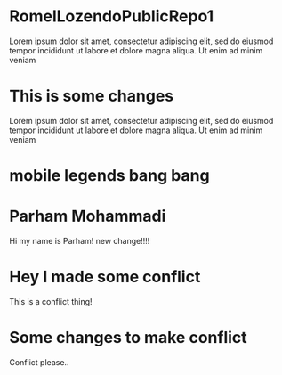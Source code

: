 # RomelLozendoPublicRepo1
Lorem ipsum dolor sit amet, consectetur adipiscing elit, sed do eiusmod tempor incididunt ut labore et dolore magna aliqua. Ut enim ad minim veniam

# This is some changes
Lorem ipsum dolor sit amet, consectetur adipiscing elit, sed do eiusmod tempor incididunt ut labore et dolore magna aliqua. Ut enim ad minim veniam

# mobile legends bang bang

# Parham Mohammadi
Hi my name is Parham!
new change!!!!

# Hey I made some conflict
This is a conflict thing!
# Some changes to make conflict
Conflict please..

